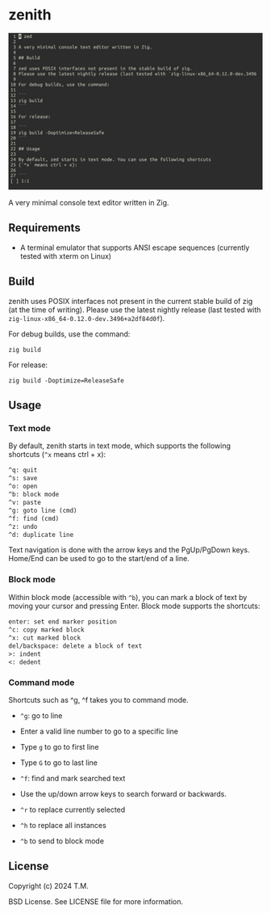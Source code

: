 # zenith

![](/docs/preview.jpg)

A very minimal console text editor written in Zig.

## Requirements

 * A terminal emulator that supports ANSI escape sequences (currently tested with
 xterm on Linux)

## Build

zenith uses POSIX interfaces not present in the current stable build of zig
(at the time of writing).
Please use the latest nightly release (last tested with `zig-linux-x86_64-0.12.0-dev.3496+a2df84d0f`).

For debug builds, use the command:

```
zig build
```

For release:

```
zig build -Doptimize=ReleaseSafe
```

## Usage

### Text mode

By default, zenith starts in text mode, which supports the following shortcuts
(`^x` means ctrl + x):

```
^q: quit
^s: save
^o: open
^b: block mode
^v: paste
^g: goto line (cmd)
^f: find (cmd)
^z: undo
^d: duplicate line
```

Text navigation is done with the arrow keys and the PgUp/PgDown keys.
Home/End can be used to go to the start/end of a line.

### Block mode

Within block mode (accessible with `^b`), you can mark a block of text by moving
your cursor and pressing Enter. Block mode supports the shortcuts:

```
enter: set end marker position
^c: copy marked block
^x: cut marked block
del/backspace: delete a block of text
>: indent
<: dedent
```

### Command mode

Shortcuts such as ^g, ^f takes you to command mode.

* `^g`: go to line
 * Enter a valid line number to go to a specific line
 * Type `g` to go to first line
 * Type `G` to go to last line

* `^f`: find and mark searched text
 * Use the up/down arrow keys to search forward or backwards.
 * `^r` to replace currently selected 
 * `^h` to replace all instances
 * `^b` to send to block mode

## License

Copyright (c) 2024 T.M.

BSD License. See LICENSE file for more information.
